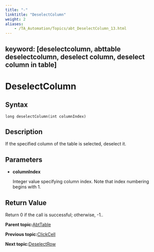 ```yaml
--- 
title: "-"
linktitle: "DeselectColumn"
weight: 2
aliases: 
    - /TA_Automation/Topics/abt_DeselectColumn_13.html
---
```

keyword: [deselectcolumn, abttable deselectcolumn, deselect column, deselect column in table]
---

# DeselectColumn

## Syntax

`long deselectColumn(int columnIndex)`

## Description

If the specified column of the table is selected, deselect it.

## Parameters

-   **columnIndex**

    Integer value specifying column index. Note that index numbering begins with 1.


## Return Value

Return 0 if the call is successful; otherwise, -1..

**Parent topic:**[AbtTable](/TA_Automation/Topics/abt_AbtTable.html)

**Previous topic:**[ClickCell](/TA_Automation/Topics/abt_ClickCell_13.html)

**Next topic:**[DeselectRow](/TA_Automation/Topics/abt_DeselectRow_13.html)

